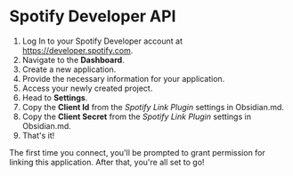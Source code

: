 # Spotify Developer API

1. Log In to your Spotify Developer account at https://developer.spotify.com.
2. Navigate to the **Dashboard**.
3. Create a new application.
4. Provide the necessary information for your application.
5. Access your newly created project.
6. Head to **Settings**.
7. Copy the **Client Id** from the _Spotify Link Plugin_ settings in Obsidian.md.
8. Copy the **Client Secret** from the _Spotify Link Plugin_ settings in Obsidian.md.
9. That's it!

The first time you connect, you'll be prompted to grant permission for linking this application. After that, you're all set to go!
